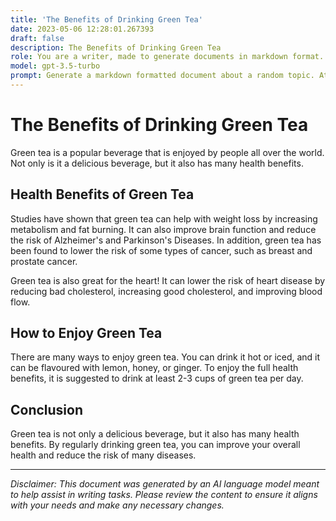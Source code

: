 ```yaml
---
title: 'The Benefits of Drinking Green Tea'
date: 2023-05-06 12:28:01.267393
draft: false
description: The Benefits of Drinking Green Tea
role: You are a writer, made to generate documents in markdown format. It is very important that all of the documents you generate are in valid markdown format.
model: gpt-3.5-turbo
prompt: Generate a markdown formatted document about a random topic. At the bottom, include a disclaimer explaining that the document was generated by you. The first line of the document should be the title. Make sure that the entire document is in proper markdown format, using a mix of various tags to make the document visually appealing.
---
```


# The Benefits of Drinking Green Tea

Green tea is a popular beverage that is enjoyed by people all over the world. Not only is it a delicious beverage, but it also has many health benefits. 

## Health Benefits of Green Tea

Studies have shown that green tea can help with weight loss by increasing metabolism and fat burning. It can also improve brain function and reduce the risk of Alzheimer's and Parkinson's Diseases. In addition, green tea has been found to lower the risk of some types of cancer, such as breast and prostate cancer. 

Green tea is also great for the heart! It can lower the risk of heart disease by reducing bad cholesterol, increasing good cholesterol, and improving blood flow. 

## How to Enjoy Green Tea

There are many ways to enjoy green tea. You can drink it hot or iced, and it can be flavoured with lemon, honey, or ginger. To enjoy the full health benefits, it is suggested to drink at least 2-3 cups of green tea per day. 

## Conclusion

Green tea is not only a delicious beverage, but it also has many health benefits. By regularly drinking green tea, you can improve your overall health and reduce the risk of many diseases. 

---

*Disclaimer: This document was generated by an AI language model meant to help assist in writing tasks. Please review the content to ensure it aligns with your needs and make any necessary changes.*